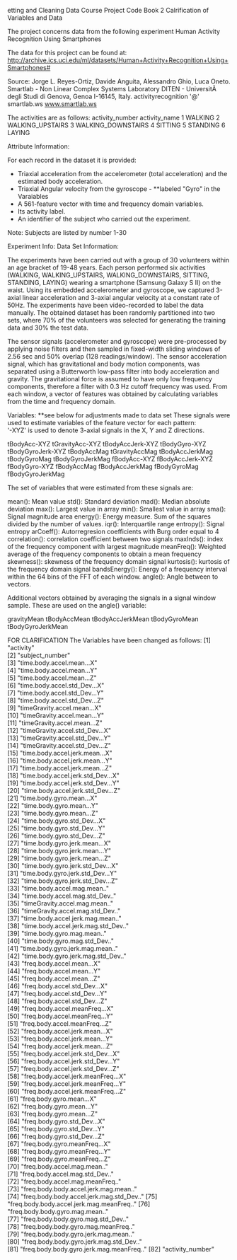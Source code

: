 etting and Cleaning Data Course Project Code Book 2
Calrification of Variables and Data

The project concerns data from the following experiment
Human Activity Recognition Using Smartphones

The data for this project can be found at:
http://archive.ics.uci.edu/ml/datasets/Human+Activity+Recognition+Using+Smartphones#

Source:
Jorge L. Reyes-Ortiz, Davide Anguita, Alessandro Ghio, Luca Oneto. 
Smartlab - Non Linear Complex Systems Laboratory 
DITEN - UniversitÃ  degli Studi di Genova, Genoa I-16145, Italy. 
activityrecognition '@' smartlab.ws 
www.smartlab.ws 

The activities are as follows: 
 activity_number      activity_name
           1            WALKING
           2   WALKING_UPSTAIRS
           3 WALKING_DOWNSTAIRS
           4            SITTING
           5           STANDING
           6             LAYING

Attribute Information:

For each record in the dataset it is provided: 
- Triaxial acceleration from the accelerometer (total acceleration) and the estimated body acceleration. 
- Triaxial Angular velocity from the gyroscope - **labeled "Gyro" in the Varaiables
- A 561-feature vector with time and frequency domain variables. 
- Its activity label. 
- An identifier of the subject who carried out the experiment. 

Note: Subjects are listed by number 1-30

Experiment Info:
Data Set Information:

The experiments have been carried out with a group of 30 volunteers within an age bracket of 19-48 years. 
Each person performed six activities (WALKING, WALKING_UPSTAIRS, WALKING_DOWNSTAIRS, SITTING, STANDING, LAYING) 
wearing a smartphone (Samsung Galaxy S II) on the waist. Using its embedded accelerometer and gyroscope, 
we captured 3-axial linear acceleration and 3-axial angular velocity at a constant rate of 50Hz. The experiments 
have been video-recorded to label the data manually. The obtained dataset has been randomly partitioned into two 
sets, where 70% of the volunteers was selected for generating the training data and 30% the test data. 

The sensor signals (accelerometer and gyroscope) were pre-processed by applying noise filters and then sampled in 
fixed-width sliding windows of 2.56 sec and 50% overlap (128 readings/window). The sensor acceleration signal, which 
has gravitational and body motion components, was separated using a Butterworth low-pass filter into body acceleration
and gravity. The gravitational force is assumed to have only low frequency components, therefore a filter with 0.3 Hz 
cutoff frequency was used. From each window, a vector of features was obtained by calculating variables from the time 
and frequency domain. 

Variables: **see below for adjustments made to data set
These signals were used to estimate variables of the feature vector for each pattern:  
'-XYZ' is used to denote 3-axial signals in the X, Y and Z directions.

tBodyAcc-XYZ
tGravityAcc-XYZ
tBodyAccJerk-XYZ
tBodyGyro-XYZ
tBodyGyroJerk-XYZ
tBodyAccMag
tGravityAccMag
tBodyAccJerkMag
tBodyGyroMag
tBodyGyroJerkMag
fBodyAcc-XYZ
fBodyAccJerk-XYZ
fBodyGyro-XYZ
fBodyAccMag
fBodyAccJerkMag
fBodyGyroMag
fBodyGyroJerkMag

The set of variables that were estimated from these signals are: 

mean(): Mean value
std(): Standard deviation
mad(): Median absolute deviation 
max(): Largest value in array
min(): Smallest value in array
sma(): Signal magnitude area
energy(): Energy measure. Sum of the squares divided by the number of values. 
iqr(): Interquartile range 
entropy(): Signal entropy
arCoeff(): Autorregresion coefficients with Burg order equal to 4
correlation(): correlation coefficient between two signals
maxInds(): index of the frequency component with largest magnitude
meanFreq(): Weighted average of the frequency components to obtain a mean frequency
skewness(): skewness of the frequency domain signal 
kurtosis(): kurtosis of the frequency domain signal 
bandsEnergy(): Energy of a frequency interval within the 64 bins of the FFT of each window.
angle(): Angle between to vectors.

Additional vectors obtained by averaging the signals in a signal window sample. These are used on the angle() variable:

gravityMean
tBodyAccMean
tBodyAccJerkMean
tBodyGyroMean
tBodyGyroJerkMean

FOR CLARIFICATION The Variables have been changed as follows:
[1] "activity"                                
 [2] "subject_number"                          
 [3] "time.body.accel.mean...X"                
 [4] "time.body.accel.mean...Y"                
 [5] "time.body.accel.mean...Z"                
 [6] "time.body.accel.std_Dev...X"             
 [7] "time.body.accel.std_Dev...Y"             
 [8] "time.body.accel.std_Dev...Z"             
 [9] "timeGravity.accel.mean...X"              
[10] "timeGravity.accel.mean...Y"              
[11] "timeGravity.accel.mean...Z"              
[12] "timeGravity.accel.std_Dev...X"           
[13] "timeGravity.accel.std_Dev...Y"           
[14] "timeGravity.accel.std_Dev...Z"           
[15] "time.body.accel.jerk.mean...X"           
[16] "time.body.accel.jerk.mean...Y"           
[17] "time.body.accel.jerk.mean...Z"           
[18] "time.body.accel.jerk.std_Dev...X"        
[19] "time.body.accel.jerk.std_Dev...Y"        
[20] "time.body.accel.jerk.std_Dev...Z"        
[21] "time.body.gyro.mean...X"                 
[22] "time.body.gyro.mean...Y"                 
[23] "time.body.gyro.mean...Z"                 
[24] "time.body.gyro.std_Dev...X"              
[25] "time.body.gyro.std_Dev...Y"              
[26] "time.body.gyro.std_Dev...Z"              
[27] "time.body.gyro.jerk.mean...X"            
[28] "time.body.gyro.jerk.mean...Y"            
[29] "time.body.gyro.jerk.mean...Z"            
[30] "time.body.gyro.jerk.std_Dev...X"         
[31] "time.body.gyro.jerk.std_Dev...Y"         
[32] "time.body.gyro.jerk.std_Dev...Z"         
[33] "time.body.accel.mag.mean.."              
[34] "time.body.accel.mag.std_Dev.."           
[35] "timeGravity.accel.mag.mean.."            
[36] "timeGravity.accel.mag.std_Dev.."         
[37] "time.body.accel.jerk.mag.mean.."         
[38] "time.body.accel.jerk.mag.std_Dev.."      
[39] "time.body.gyro.mag.mean.."               
[40] "time.body.gyro.mag.std_Dev.."            
[41] "time.body.gyro.jerk.mag.mean.."          
[42] "time.body.gyro.jerk.mag.std_Dev.."       
[43] "freq.body.accel.mean...X"                
[44] "freq.body.accel.mean...Y"                
[45] "freq.body.accel.mean...Z"                
[46] "freq.body.accel.std_Dev...X"             
[47] "freq.body.accel.std_Dev...Y"             
[48] "freq.body.accel.std_Dev...Z"             
[49] "freq.body.accel.meanFreq...X"            
[50] "freq.body.accel.meanFreq...Y"            
[51] "freq.body.accel.meanFreq...Z"            
[52] "freq.body.accel.jerk.mean...X"           
[53] "freq.body.accel.jerk.mean...Y"           
[54] "freq.body.accel.jerk.mean...Z"           
[55] "freq.body.accel.jerk.std_Dev...X"        
[56] "freq.body.accel.jerk.std_Dev...Y"        
[57] "freq.body.accel.jerk.std_Dev...Z"        
[58] "freq.body.accel.jerk.meanFreq...X"       
[59] "freq.body.accel.jerk.meanFreq...Y"       
[60] "freq.body.accel.jerk.meanFreq...Z"       
[61] "freq.body.gyro.mean...X"                 
[62] "freq.body.gyro.mean...Y"                 
[63] "freq.body.gyro.mean...Z"                 
[64] "freq.body.gyro.std_Dev...X"              
[65] "freq.body.gyro.std_Dev...Y"              
[66] "freq.body.gyro.std_Dev...Z"              
[67] "freq.body.gyro.meanFreq...X"             
[68] "freq.body.gyro.meanFreq...Y"             
[69] "freq.body.gyro.meanFreq...Z"             
[70] "freq.body.accel.mag.mean.."              
[71] "freq.body.accel.mag.std_Dev.."           
[72] "freq.body.accel.mag.meanFreq.."          
[73] "freq.body.body.accel.jerk.mag.mean.."    
[74] "freq.body.body.accel.jerk.mag.std_Dev.." 
[75] "freq.body.body.accel.jerk.mag.meanFreq.."
[76] "freq.body.body.gyro.mag.mean.."          
[77] "freq.body.body.gyro.mag.std_Dev.."       
[78] "freq.body.body.gyro.mag.meanFreq.."      
[79] "freq.body.body.gyro.jerk.mag.mean.."     
[80] "freq.body.body.gyro.jerk.mag.std_Dev.."  
[81] "freq.body.body.gyro.jerk.mag.meanFreq.." 
[82] "activity_number" 
